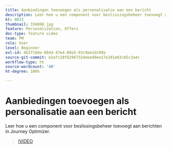 ```yaml
---
title: Aanbiedingen toevoegen als personalisatie aan een bericht
description: Leer hoe u een component voor beslissingsbeheer toevoegt aan berichten in Journey Optimizer.
kt: 8033
thumbnail: 334088.jpg
feature: Personalization, Offers
doc-type: feature video
team: PM
role: User
level: Beginner
exl-id: 4b3719de-804d-47e4-80a5-93c9ee1dc09a
source-git-commit: b2afc28f82967324ebed0ee17e291e83c85c3a4c
workflow-type: ht
source-wordcount: '40'
ht-degree: 100%

---
```


# Aanbiedingen toevoegen als personalisatie aan een bericht

Leer hoe u een component voor beslissingsbeheer toevoegt aan berichten in Journey Optimizer.

>[!VIDEO](https://video.tv.adobe.com/v/334088?quality=12&learn=on)
